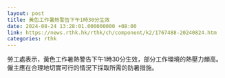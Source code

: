 ```yaml
---
layout: post
title: 黃色工作暑熱警告下午1時30分生效
date: 2024-08-24 13:28:01.000000000 +08:00
link: https://news.rthk.hk/rthk/ch/component/k2/1767488-20240824.htm
categories: rthk
---
```


勞工處表示，黃色工作暑熱警告下午1時30分生效，部分工作環境的熱壓力頗高。僱主應在合理地切實可行的情況下採取所需的防暑措施。
